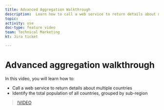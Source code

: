 ```yaml
---
title: Advanced Aggregation Walkthrough
description:  Learn how to call a web service to return details about multiple countries and identify population, grouped by sub-region, all in [!DNL Adobe Workfront Fusion].
topic: 
activity: use
doc-type: feature video
team: Technical Marketing
kt: Jira ticket 

---
```

# Advanced aggregation walkthrough

In this video, you will learn how to:

* Call a web service to return details about multiple countries
* Identify the total population of all countries, grouped by sub-region

>[!VIDEO](https://video.tv.adobe.com/v/335281/?quality=12)
